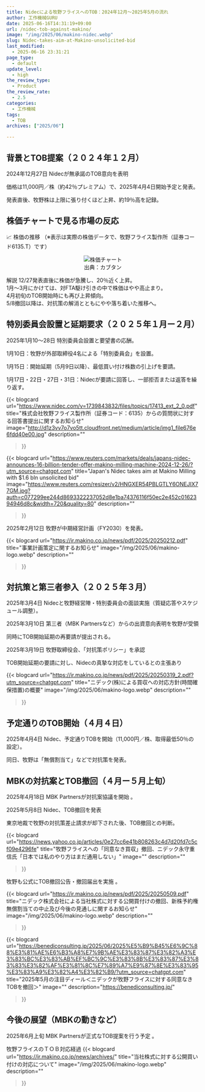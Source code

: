 ```yaml
---
title: Nidecによる牧野フライスへのTOB：2024年12月〜2025年5月の流れ
author: 工作機械GURU
date: 2025-06-16T14:31:19+09:00
url: /nidec-tob-against-makino/
image: "/img/2025/06/makino-nidec.webp"
slug: Nidec-takes-aim-at-Makino-unsolicited-bid
last_modified:
  - 2025-06-16 23:31:21
page_type:
  - default
update_level:
  - high
the_review_type:
  - Product
the_review_rate:
  - 2.5
categories:
  - 工作機械
tags:
  - TOB
archives: ["2025/06"]

---
```

## 背景とTOB提案（２０２４年１２月）
2024年12月27日
Nidecが無承諾のTOB意向を表明

価格は11,000円／株（約42％プレミアム）で、2025年4月4日開始予定と発表。 

発表直後、牧野株は上限に張り付くほど上昇、約19％高を記録。

## 株価チャートで見る市場の反応
📈 株価の推移
（※表示は実際の株価データで、牧野フライス製作所（証券コード6135.T）です）

<figure style="text-align: center;">
  <img src="/img/2025/06/KABUTAN-Makino.webp" alt="株価チャート" style="max-width: 100%; height: auto;">
  <figcaption>出典：カブタン</figcaption>
</figure>

解説
12/27発表直後に株価が急騰し、20％近く上昇。  
1月～3月にかけては、対FTA駆け引きの中で株価はやや高止まり。  
4月初旬のTOB開始時にも再び上昇傾向。  
5/8撤回以降は、対抗策の解消とともにやや落ち着いた推移へ。

## 特別委員会設置と延期要求（２０２５年１月ー２月）
2025年1月10〜28日
特別委員会設置と要望書の応酬。

1月10日：牧野が外部取締役4名による「特別委員会」を設置。 

1月15日：開始延期（5月9日以降）、最低買い付け株数の引上げを要請。 

1月17日・22日・27日・31日：Nidecが要請に回答し、一部拒否または返答を繰り返す。 

{{< blogcard
url="https://www.nidec.com/v=1739843832/files/topics/17413_ext_2_0.pdf"
title="株式会社牧野フライス製作所（証券コード：6135）からの質問状に対する回答書提出に関するお知らせ"
image="http://d1z3vv7o7vo5tt.cloudfront.net/medium/article/img1_file676e6fdd40e00.jpg"
description=""
>}} 

{{< blogcard
url="https://www.reuters.com/markets/deals/japans-nidec-announces-16-billion-tender-offer-makino-milling-machine-2024-12-26/?utm_source=chatgpt.com"
title="Japan's Nidec takes aim at Makino Milling with $1.6 bln unsolicited bid"
image="https://www.reuters.com/resizer/v2/HNGXER54PBLGTLY6ONEJIX77GM.jpg?auth=c077299ee244d8693322237052d8e1ba74376116f50ec2e452c0162394946d8c&width=720&quality=80"
description=""
>}} 

2025年2月12日
牧野が中期経営計画（FY2030）を発表。

{{< blogcard
url="https://ir.makino.co.jp/news/pdf/2025/20250212.pdf"
title="事業計画策定に関するお知らせ"
image="/img/2025/06/makino-logo.webp"
description=""
>}} 

## 対抗策と第三者参入（２０２５年３月）
2025年3月4日
Nidecと牧野経営陣・特別委員会の面談実施（質疑応答やスケジュール調整）。

2025年3月10日
第三者（MBK Partnersなど）からの出資意向表明を牧野が受領

同時にTOB開始延期の再要請が提出される。

2025年3月19日
牧野取締役会、「対抗策ポリシー」を承認

TOB開始延期の要請に対し、Nidecの真摯な対応をしているとの主張あり 

{{< blogcard
url="https://ir.makino.co.jp/news/pdf/2025/20250319_2.pdf?utm_source=chatgpt.com"
title="ニデック(株)による買収への対応方針(時間確保措置)の概要"
image="/img/2025/06/makino-logo.webp"
description=""
>}} 

## 予定通りのTOB開始（４月４日）
2025年4月4日
Nidec、予定通りTOBを開始（11,000円／株、取得最低50％の設定）。

同日、牧野は「無償割当て」などで対抗策を発表。

## MBKの対抗案とTOB撤回（４月ー５月上旬）
2025年4月18日
MBK Partnersが対抗案協議を開始 。

2025年5月8日
Nidec、TOB撤回を発表

東京地裁で牧野の対抗策差止請求が却下された後、TOB撤回との判断。

{{< blogcard
url="https://news.yahoo.co.jp/articles/0e27cc6e41b808263c4d7d20fd7c5cf09e4296fe"
title="牧野フライスへの「同意なき買収」撤回、ニデック永守重信氏「日本では私のやり方はまだ通用しない」"
image=""
description=""
>}} 

牧野も公式にTOB撤回公告・撤回届出を実施 。

{{< blogcard
url="https://ir.makino.co.jp/news/pdf/2025/20250509.pdf"
title="ニデック株式会社による当社株式に対する公開買付けの撤回、新株予約権無償割当ての中止及び今後の見通しに関するお知らせ"
image="/img/2025/06/makino-logo.webp"
description=""
>}} 

{{< blogcard
url="https://benediconsulting.jp/2025/06/2025%E5%B9%B45%E6%9C%88%E3%81%AE%E6%B3%A8%E7%9B%AE%E3%83%87%E3%82%A3%E3%83%BC%E3%83%AB%EF%BC%9C%E3%83%8B%E3%83%87%E3%83%83%E3%82%AF%E3%81%8C%E7%89%A7%E9%87%8E%E3%83%95%E3%83%A9%E3%82%A4%E3%82%B9/?utm_source=chatgpt.com"
title="2025年5月の注目ディール＜ニデックが牧野フライスに対する同意なきTOBを撤回＞"
image=""
description="https://benediconsulting.jp/"
>}} 

## 今後の展望（MBKの動きなど）
2025年6月上旬
MBK Partnersが正式なTOB提案を行う予定 。

牧野フライスのＴＯＢ対応経過
{{< blogcard
url="https://ir.makino.co.jp/news/archives/"
title="当社株式に対する公開買い付けの対応について"
image="/img/2025/06/makino-logo.webp"
description=""
>}} 

